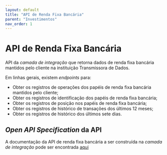 ```yaml
---
layout: default
title: "API de Renda Fixa Bancária"
parent: "Investimentos"
nav_order: 1
---
```


# API de Renda Fixa Bancária

API da *camada de integração* que retorna dados de renda fixa bancária mantidos pelo cliente na instituição Transmissora de Dados.

Em linhas gerais, existem *endpoints* para:

- Obter os registros de operações dos papéis de renda fixa bancária mantidos pelo cliente;
- Obter os registros de identificação dos papéis de renda fixa bancária;
- Obter os registros de posição nos papéis de renda fixa bancária;
- Obter os registros de histórico de transações dos últimos 12 meses;
- Obter os registros de histórico dos últimos sete dias.

## *Open API Specification* da API

A documentação da API de renda fixa bancária a ser construída na *camada de integração* pode ser encontrada [aqui][API-Renda-Fixa-Bancaria]

[API-Renda-Fixa-Bancaria]: ../../../../../swagger-ui/index.html?api=en-data-bank-fixed-incomes
